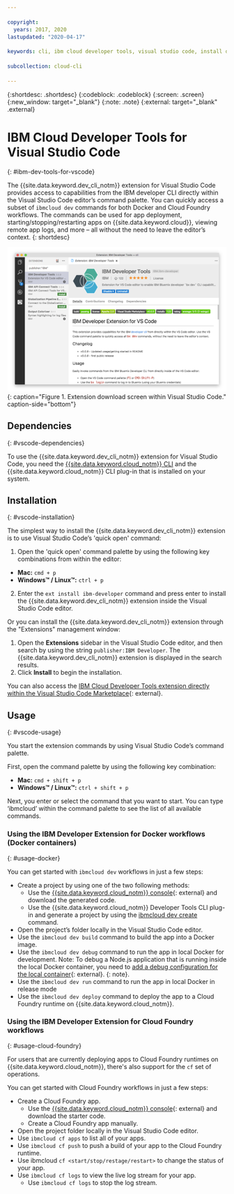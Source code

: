 ```yaml
---

copyright:
  years: 2017, 2020
lastupdated: "2020-04-17"

keywords: cli, ibm cloud developer tools, visual studio code, install developer tools, developer extension, vscode cli, vscode plugin, cloud foundry vscode

subcollection: cloud-cli

---
```


{:shortdesc: .shortdesc}
{:codeblock: .codeblock}
{:screen: .screen}
{:new_window: target="_blank"}
{:note: .note}
{:external: target="_blank" .external}

# IBM Cloud Developer Tools for Visual Studio Code
{: #ibm-dev-tools-for-vscode}

The {{site.data.keyword.dev_cli_notm}} extension for Visual Studio Code provides access to capabilities from the IBM developer CLI directly within the Visual Studio Code editor’s command palette. You can quickly access a subset of `ibmcloud dev` commands for both Docker and Cloud Foundry workflows. The commands can be used for app deployment, starting/stopping/restarting apps on {{site.data.keyword.cloud}}, viewing remote app logs, and more – all without the need to leave the editor’s context.
{: shortdesc}

![Screen capture of the {{site.data.keyword.dev_cli_notm}} extension download screen.](../images/vscode.png "Extension download screen within Visual Studio Code"){: caption="Figure 1. Extension download screen within Visual Studio Code." caption-side="bottom"}

## Dependencies
{: #vscode-dependencies}

To use the {{site.data.keyword.dev_cli_notm}} extension for Visual Studio Code, you need the [{{site.data.keyword.cloud_notm}} CLI](/docs/cli?topic=cloud-cli-getting-started) and the {{site.data.keyword.cloud_notm}} CLI plug-in that is installed on your system.

## Installation
{: #vscode-installation}

The simplest way to install the {{site.data.keyword.dev_cli_notm}} extension is to use Visual Studio Code’s 'quick open' command:

1. Open the 'quick open' command palette by using the following key combinations from within the editor:

  * **Mac:** `cmd + p`
  * **Windows&trade; / Linux&trade;:** `ctrl + p`

2. Enter the `ext install ibm-developer` command and press enter to install the {{site.data.keyword.dev_cli_notm}} extension inside the Visual Studio Code editor.

Or you can install the {{site.data.keyword.dev_cli_notm}} extension through the "Extensions" management window:

1. Open the **Extensions** sidebar in the Visual Studio Code editor, and then search by using the string `publisher:IBM Developer`. The {{site.data.keyword.dev_cli_notm}} extension is displayed in the search results.  
2. Click **Install** to begin the installation.

You can also access the [IBM Cloud Developer Tools extension directly within the Visual Studio Code Marketplace](https://marketplace.visualstudio.com/items?itemName=IBM.ibm-developer){: external}.

## Usage
{: #vscode-usage}

You start the extension commands by using Visual Studio Code’s command palette.

First, open the command palette by using the following key combination:

* **Mac:** `cmd + shift + p`
* **Windows&trade; / Linux&trade;:** `ctrl + shift + p`

Next, you enter or select the command that you want to start. You can type ‘ibmcloud’ within the command palette to see the list of all available commands.

### Using the IBM Developer Extension for Docker workflows (Docker containers)
{: #usage-docker}

You can get started with `ibmcloud dev` workflows in just a few steps:
* Create a project by using one of the two following methods:
  * Use the [{{site.data.keyword.cloud_notm}} console](https://{DomainName}/developer/appservice/starter-kits){: external} and download the generated code.
  * Use the {{site.data.keyword.cloud_notm}} Developer Tools CLI plug-in and generate a project by using the [ibmcloud dev create](/docs/cli/idt?topic=cloud-cli-idt-cli#create) command.
* Open the project’s folder locally in the Visual Studio Code editor.
* Use the `ibmcloud dev build` command to build the app into a Docker image.
* Use the `ibmcloud dev debug` command to run the app in local Docker for development.
  Note: To debug a Node.js application that is running inside the local Docker container, you need to [add a debug configuration for the local container](https://github.com/IBM-Cloud/ibm-developer-extension-vscode#debugging-nodejs-apps-within-the-local-docker-container){: external}.
  {: note}.
* Use the `ibmcloud dev run` command to run the app in local Docker in release mode
* Use the `ibmcloud dev deploy` command to deploy the app to a Cloud Foundry runtime on {{site.data.keyword.cloud_notm}}.

### Using the IBM Developer Extension for Cloud Foundry workflows
{: #usage-cloud-foundry}

For users that are currently deploying apps to Cloud Foundry runtimes on {{site.data.keyword.cloud_notm}}, there's also support for the `cf` set of operations.

You can get started with Cloud Foundry workflows in just a few steps:
* Create a Cloud Foundry app.
  * Use the [{{site.data.keyword.cloud_notm}} console](https://{DomainName}/developer/appservice/starter-kits){: external} and download the starter code.
  * Create a Cloud Foundry app manually.
* Open the project folder locally in the Visual Studio Code editor.
* Use `ibmcloud cf apps` to list all of your apps.
* Use `ibmcloud cf push` to push a build of your app to the Cloud Foundry runtime.
* Use ibmcloud `cf <start/stop/restage/restart>` to change the status of your app.
* Use `ibmcloud cf logs` to view the live log stream for your app.
  * Use `ibmcloud cf logs` to stop the log stream.
